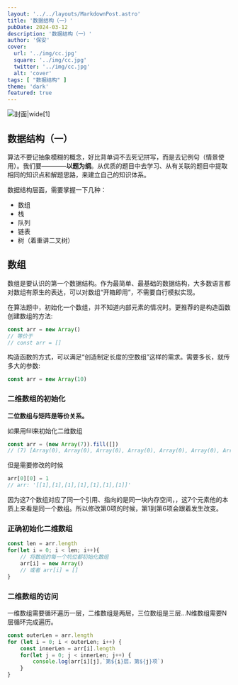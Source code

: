 ```yaml
---
layout: '../../layouts/MarkdownPost.astro'
title: '数据结构（一）'
pubDate: 2024-03-12
description: '数据结构（一）'
author: '保安'
cover:
  url: '../img/cc.jpg'
  square: '../img/cc.jpg'
  twitter: '../img/cc.jpg'
  alt: 'cover'
tags: [ "数据结构" ]
theme: 'dark'
featured: true
---
```


![封面|wide](/img/cc.jpg)[1]

## 数据结构（一）

算法不要记抽象模糊的概念，好比背单词不去死记拼写，而是去记例句（情景使用）。我们要————**以题为纲**。从优质的题目中去学习、从有关联的题目中提取相同的知识点和解题思路，来建立自己的知识体系。

数据结构层面，需要掌握一下几种：
- 数组
- 栈
- 队列
- 链表
- 树（着重讲二叉树）

## 数组

数组是要认识的第一个数据结构。作为最简单、最基础的数据结构，大多数语言都对数组有原生的表达，可以对数组“开箱即用”，不需要自行模拟实现。

在算法题中，初始化一个数组，并不知道内部元素的情况时。更推荐的是构造函数创建数组的方法:
```javascript
const arr = new Array()
// 等价于
// const arr = []
```
构造函数的方式，可以满足“创造制定长度的空数组”这样的需求。需要多长，就传多大的参数:
```javascript
const arr = new Array(10)
```
### 二维数组的初始化

**二位数组与矩阵是等价关系。**

如果用fill来初始化二维数组
```javascript
const arr = (new Array(7)).fill([])
// (7) [Array(0), Array(0), Array(0), Array(0), Array(0), Array(0), Array(0)]
```
但是需要修改的时候
```javascript
arr[0][0] = 1
// arr: '[[1],[1],[1],[1],[1],[1],[1]]'
```

因为这7个数组对应了同一个引用、指向的是同一块内存空间，，这7个元素他的本质上来看是同一个数组。所以修改第0项的时候，第1到第6项会跟着发生改变。

### 正确初始化二维数组

```javascript
const len = arr.length
for(let i = 0; i < len; i++){
    // 将数组的每一个坑位都初始化数组
    arr[i] = new Array()
    // 或者 arr[i] = []
}
```

### 二维数组的访问
一维数组需要循环遍历一层，二维数组是两层，三位数组是三层...N维数组需要N层循环完成遍历。

```javascript
const outerLen = arr.length
for (let i = 0; i < outerLen; i++) {
    const innerLen = arr[i].length
    for(let j = 0; j < innerLen; j++) {
        console.log(arr[i][j],`第${i}层，第${j}项`)
    }
}
```

